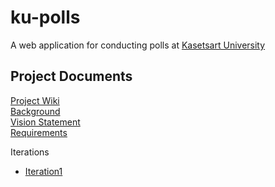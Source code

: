 # ku-polls

A web application for conducting polls at [Kasetsart University](http://www.ku.ac.th)

## Project Documents

[Project Wiki](../../wiki/Home)    
[Background](../../wiki/Background)   
[Vision Statement](../../wiki/Vision%20Statement)   
[Requirements](../../wiki/Requirements)

Iterations 
  - [Iteration1](../../wiki/Iteration%201%20plan)
